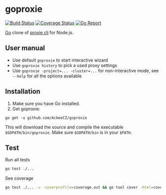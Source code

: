 # goproxie

[![Build Status](https://travis-ci.com/AckeeCZ/goproxie.svg?branch=master)](https://travis-ci.com/AckeeCZ/goproxie)
[![Coverage Status](https://coveralls.io/repos/github/AckeeCZ/goproxie/badge.svg?branch=master)](https://coveralls.io/github/AckeeCZ/goproxie?branch=master)
[![Go Report](https://goreportcard.com/badge/github.com/AckeeCZ/goproxie)](https://goreportcard.com/badge/github.com/AckeeCZ/goproxie)


[Go](https://golang.org/) clone of [proxie cli](https://github.com/AckeeCZ/be-scripts#proxie) for Node.js.

## User manual

- Use default `goproxie` to start interactive wizard
- Use `goproxie history` to pick a used proxy settings
- Use `goproxie -project=... -cluster=...` for non-interactive mode, see `--help` for all the options available

## Installation

1. Make sure you have Go installed.
2. Get goproxie:
```
go get -u github.com/AckeeCZ/goproxie
```
This will download the source and compile the executable `$GOPATH/bin/goproxie`. Make sure `$GOPATH/bin` is in your `$PATH`.

## Test

Run all tests
```sh
go test ./...
```

See coverage
```sh
go test ./... -v -coverprofile=coverage.out && go tool cover -html=coverage.out
```